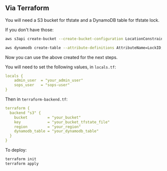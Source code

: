 ## Via Terraform
You will need a S3 bucket for tfstate and a DynamoDB table for tfstate lock.

If you don't have those:
```bash
aws s3api create-bucket --create-bucket-configuration LocationConstraint="your_region" --bucket your_bucket_name

aws dynamodb create-table --attribute-definitions AttributeName=LockID,AttributeType=S --key-schema AttributeName=LockID,KeyType=HASH --provisioned-throughput ReadCapacityUnits=1,WriteCapacityUnits=1 --table-name your_table_name
```

Now you can use the above created for the next steps.

You will need to set the following values, in `locals.tf`:
```yaml
locals {
    admin_user  = "your_admin_user"
    sops_user   = "sops-user"
}
```

Then in `terraform-backend.tf`:
```yaml
terraform {
  backend "s3" {
    bucket         = "your_bucket"
    key            = "your_bucket_tfstate_file"
    region         = "your_region"
    dynamodb_table = "your_dynamodb_table"
  }
}
```

To deploy:
```bash
terraform init
terraform apply
```


